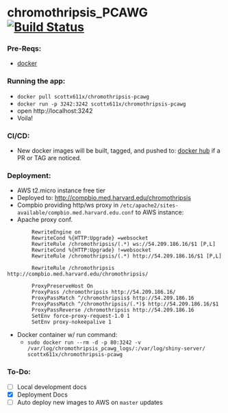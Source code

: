 # chromothripsis_PCAWG [![Build Status](https://travis-ci.com/parklab/chromothripsis_PCAWG.svg?token=EkzyvwdZ2jcY78ErmS88&branch=master)](https://travis-ci.com/parklab/chromothripsis_PCAWG)

### Pre-Reqs: 
- [docker](https://docs.docker.com/engine/installation/)

### Running the app:
- `docker pull scottx611x/chromothripsis-pcawg`
- `docker run -p 3242:3242 scottx611x/chromothripsis-pcawg`
- open http://localhost:3242
- Voila!

### CI/CD:
- New docker images will be built, tagged, and pushed to: [docker hub](https://hub.docker.com/r/scottx611x/chromothripsis-pcawg/) if a PR or TAG are noticed.

### Deployment:
- AWS t2.micro instance free tier
- Deployed to: http://compbio.med.harvard.edu/chromothripsis
- Compbio providing http/ws proxy in `/etc/apache2/sites-available/compbio.med.harvard.edu.conf` to AWS instance:
- Apache proxy conf.
```
        RewriteEngine on
        RewriteCond %{HTTP:Upgrade} =websocket
        RewriteRule /chromothripsis/(.*) ws://54.209.186.16/$1 [P,L]
        RewriteCond %{HTTP:Upgrade} !=websocket
        RewriteRule /chromothripsis/(.*) http://54.209.186.16/$1 [P,L]

        RewriteRule /chromothripsis http://compbio.med.harvard.edu/chromothripsis/

        ProxyPreserveHost On
        ProxyPass /chromothripsis http://54.209.186.16/
        ProxyPassMatch ^/chromothripsis$ http://54.209.186.16
        ProxyPassMatch ^/chromothripsis/(.*)$ http://54.209.186.16/$1
        ProxyPassReverse /chromothripsis http://54.209.186.16
        SetEnv force-proxy-request-1.0 1
        SetEnv proxy-nokeepalive 1
```  
- Docker container w/ run command: 
    + `sudo docker run --rm -d -p 80:3242 -v /var/log/chromothripsis_pcawg_logs/:/var/log/shiny-server/ scottx611x/chromothripsis-pcawg`

### To-Do:
- [ ] Local development docs
- [x] Deployment Docs
- [ ] Auto deploy new images to AWS on `master` updates
